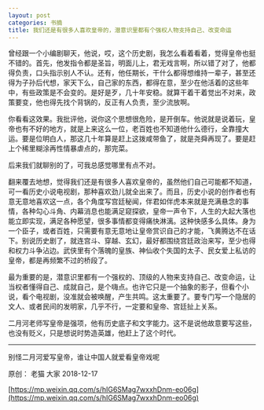 ```yaml
---
layout: post
categories: 书摘
title: 我们还是有很多人喜欢皇帝的，潜意识里都有个强权人物支持自己、改变命运
---
```


曾经跟一个小编剧聊天，他说，哎，这个历史剧，我怎么看着看着，觉得皇帝也挺不错的。首先，他发指令都是圣旨，明面儿上，君无戏言啊，所以错了对了，他都得负责，口头指示别人不认。还有，他任期长，干什么都得想维持一辈子，甚至还得为子孙后代想，家天下么，自己家的东西，都得在意，至少在他活着的这些年中，有些政策是不会变的。是好是歹，几十年安稳。就算干着干着觉出不对来，政策要变，他也得先找个背锅的，反正有人负责，至少流放啊。

你看看这效果。我批评他，说你这个思想很危险，是开倒车。他说就是说着玩，皇帝也有不好的地方，就是上来这么一位，老百姓也不知道他什么德行，全靠撞大运。要是位明白人，那这几十年算是赶上这拨咸带鱼了，就是尧舜再现了。要是赶上个稀里糊涂再性情暴虐点的，那完菜。

后来我们就聊别的了，可我总感觉哪里有点不对。

翻来覆去地想，觉得我们还是有很多人喜欢皇帝的，虽然他们自己可能都不知道，可一看历史小说电视剧，那种喜欢劲儿就全出来了。而且，历史小说的创作者也有意无意地喜欢这一点，各个角度写宫廷秘闻，伴君如伴虎本来就是充满悬念的事情，各种勾心斗角、内幕消息也能满足窥探欲，皇帝一声令下，人生的大起大落也能立即实现，满足各种愿望，很多事情都变得痛快淋漓。这种快感多么具体。身为一个臣子，或者百姓，只需要有意无意地让皇帝赏识自己的才能，飞黄腾达不在话下。别说历史剧了，就连宫斗、穿越、玄幻，最好都围绕宫廷政治来写，至少也得和权力斗争沾边。武侠里有个落魄的皇族、神仙收个失国的太子、民女爱上私访的皇帝，都是再频繁不过的桥段了。

最为重要的是，潜意识里都有一个强权的、顶级的人物来支持自己、改变命运，让当权者懂得自己、成就自己，是个嗨点。也许它只是一个抽象的影子，但看个小说，看个电视剧，没准就会被唤醒，产生共鸣。这太重要了。要专门写一个隐居的文人、或者民间的发明家，几乎不行，一定要和皇帝、宫廷扯上关系。

二月河老师写皇帝是强项，他有历史底子和文字能力。这不是说他故意要写这些，也没有贬义，只是想说时势造英雄，他赶上了这个时代。

---

别怪二月河爱写皇帝，谁让中国人就爱看皇帝戏呢

原创： 老猫  大家  2018-12-17

[https://mp.weixin.qq.com/s/hIG6SMag7wxxhDnm-eo06g](https://mp.weixin.qq.com/s/hIG6SMag7wxxhDnm-eo06g)